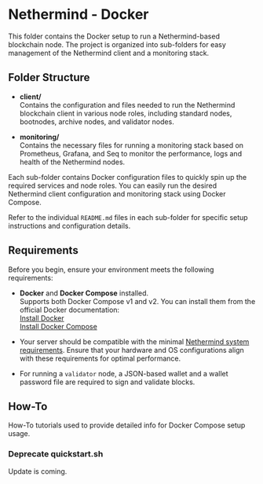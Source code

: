 # Nethermind - Docker

 This folder contains the Docker setup to run a Nethermind-based blockchain node. The project is organized into sub-folders for easy management of the Nethermind client and a monitoring stack.


## Folder Structure

 - **client/**  
  Contains the configuration and files needed to run the Nethermind blockchain client in various node roles, including standard nodes, bootnodes, archive nodes, and validator nodes.

 - **monitoring/**  
  Contains the necessary files for running a monitoring stack based on Prometheus, Grafana, and Seq to monitor the performance, logs and health of the Nethermind nodes.

 Each sub-folder contains Docker configuration files to quickly spin up the required services and node roles. You can easily run the desired Nethermind client configuration and monitoring stack using Docker Compose.

 Refer to the individual `README.md` files in each sub-folder for specific setup instructions and configuration details.


## Requirements
 
 Before you begin, ensure your environment meets the following requirements:

 - **Docker** and **Docker Compose** installed.  
  Supports both Docker Compose v1 and v2. You can install them from the official Docker documentation:  
  [Install Docker](https://docs.docker.com/get-docker/)  
  [Install Docker Compose](https://docs.docker.com/compose/install/)

 - Your server should be compatible with the minimal [Nethermind system requirements](https://docs.nethermind.io/get-started/system-requirements). Ensure that your hardware and OS configurations align with these requirements for optimal performance.

 - For running a `validator` node, a JSON-based wallet and a wallet password file are required to sign and validate blocks.


## How-To

 How-To tutorials used to provide detailed info for Docker Compose setup usage.

### Deprecate quickstart.sh

 Update is coming.
